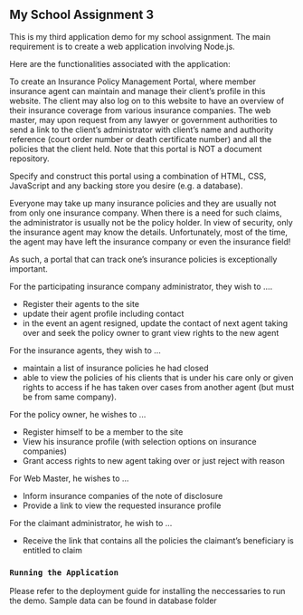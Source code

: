 ## My School Assignment 3

This is my third application demo for my school assignment. The main requirement is to create a web application involving Node.js.

Here are the functionalities associated with the application:

To create an Insurance Policy Management Portal, where member insurance agent can maintain and manage their client’s profile in this website. The client may also log on to this website to have an overview of their insurance coverage from various insurance companies. The web master, may upon request from any lawyer or government authorities to send a link to the client’s administrator with client’s name and authority reference (court order number or death certificate number) and all the policies that the client held. Note that this portal is NOT a document repository.

Specify and construct this portal using a combination of HTML, CSS, JavaScript and any backing store you desire (e.g. a database).

Everyone may take up many insurance policies and they are usually not from only one insurance company. When there is a need for such claims, the administrator is usually not be the policy holder. In view of security, only the insurance agent may know the details. Unfortunately, most of the time, the agent may have left the insurance company or even the insurance field!

As such, a portal that can track one’s insurance policies is exceptionally important.

For the participating insurance company administrator, they wish to ….
- Register their agents to the site
- update their agent profile including contact
- in the event an agent resigned, update the contact of next agent taking over and seek the policy owner to grant view rights to the new agent

For the insurance agents, they wish to …
- maintain a list of insurance policies he had closed
- able to view the policies of his clients that is under his care only or given rights to access if he has taken over cases from another agent (but must be from same company).

For the policy owner, he wishes to ...
- Register himself to be a member to the site
- View his insurance profile (with selection options on insurance companies)
- Grant access rights to new agent taking over or just reject with reason

For Web Master, he wishes to …
- Inform insurance companies of the note of disclosure
- Provide a link to view the requested insurance profile

For the claimant administrator, he wish to …
- Receive the link that contains all the policies the claimant’s beneficiary is entitled to claim

### `Running the Application`

Please refer to the deployment guide for installing the neccessaries to run the demo.
Sample data can be found in database folder
